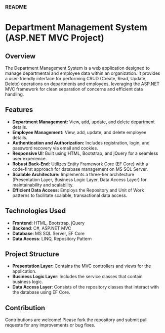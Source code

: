 ### README

# Department Management System (ASP.NET MVC Project)

## Overview

The Department Management System is a web application designed to manage departmental and employee data within an organization. It provides a user-friendly interface for performing CRUD (Create, Read, Update, Delete) operations on departments and employees, leveraging the ASP.NET MVC framework for clean separation of concerns and efficient data handling.

## Features

- **Department Management:** View, add, update, and delete department details.
- **Employee Management:** View, add, update, and delete employee details.
- **Authentication and Authorization:** Includes registration, login, and password recovery via email and cookies.
- **Responsive UI:** Built using HTML, Bootstrap, and jQuery for a seamless user experience.
- **Robust Back-End:** Utilizes Entity Framework Core (EF Core) with a code-first approach for database management on MS SQL Server.
- **Scalable Architecture:** Implements a three-tier architecture (Presentation Layer, Business Logic Layer, Data Access Layer) for maintainability and scalability.
- **Efficient Data Access:** Employs the Repository and Unit of Work patterns to facilitate scalable, transactional data access.

## Technologies Used

- **Frontend**: HTML, Bootstrap, jQuery
- **Backend**: C#, ASP.NET MVC
- **Database**: MS SQL Server, EF Core
- **Data Access**: LINQ, Repository Pattern

## Project Structure

- **Presentation Layer**: Contains the MVC controllers and views for the application.
- **Business Logic Layer**: Includes the service classes that contain business logic.
- **Data Access Layer**: Consists of the repository classes that interact with the database using EF Core.

## Contribution

Contributions are welcome! Please fork the repository and submit pull requests for any improvements or bug fixes.
